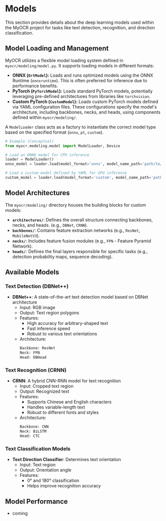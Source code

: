 # Models

This section provides details about the deep learning models used within the MyOCR project for tasks like text detection, recognition, and direction classification.

## Model Loading and Management

MyOCR utilizes a flexible model loading system defined in `myocr/modeling/model.py`. It supports loading models in different formats:

*   **ONNX (`OrtModel`):** Loads and runs optimized models using the ONNX Runtime (`onnxruntime`). This is often preferred for inference due to performance benefits.
*   **PyTorch (`PyTorchModel`):** Loads standard PyTorch models, potentially leveraging pre-defined architectures from libraries like `torchvision`.
*   **Custom PyTorch (`CustomModel`):** Loads custom PyTorch models defined via YAML configuration files. These configurations specify the model's architecture, including backbones, necks, and heads, using components defined within `myocr/modeling/`.

A `ModelLoader` class acts as a factory to instantiate the correct model type based on the specified format (`onnx`, `pt`, `custom`).

```python
# Example (Conceptual)
from myocr.modeling.model import ModelLoader, Device

# Load an ONNX model for CPU inference
loader = ModelLoader()
onnx_model = loader.load(model_format='onnx', model_name_path='path/to/your/model.onnx', device=Device('cpu'))

# Load a custom model defined by YAML for GPU inference
custom_model = loader.load(model_format='custom', model_name_path='path/to/your/config.yaml', device=Device('cuda:0'))
```

## Model Architectures

The `myocr/modeling/` directory houses the building blocks for custom models:

*   **`architectures/`**: Defines the overall structure connecting backbones, necks, and heads. (e.g., `DBNet`, `CRNN`).
*   **`backbones/`**: Contains feature extraction networks (e.g., `ResNet`, `MobileNetV3`).
*   **`necks/`**: Includes feature fusion modules (e.g., `FPN` - Feature Pyramid Network).
*   **`heads/`**: Defines the final layers responsible for specific tasks (e.g., detection probability maps, sequence decoding).


## Available Models

### Text Detection (DBNet++)

- **DBNet++**: A state-of-the-art text detection model based on DBNet architecture
  - Input: RGB image
  - Output: Text region polygons
  - Features:
    - High accuracy for arbitrary-shaped text
    - Fast inference speed
    - Robust to various text orientations
  - Architecture:
    ```python
    Backbone: ResNet
    Neck: FPN
    Head: DBHead
    ```

### Text Recognition (CRNN)

- **CRNN**: A hybrid CNN-RNN model for text recognition
  - Input: Cropped text region
  - Output: Recognized text
  - Features:
    - Supports Chinese and English characters
    - Handles variable-length text
    - Robust to different fonts and styles
  - Architecture:
    ```python
    Backbone: CNN
    Neck: BiLSTM
    Head: CTC
    ```

### Text Classification Models

- **Text Direction Classifier**: Determines text orientation
  - Input: Text region
  - Output: Orientation angle
  - Features:
    - 0° and 180° classification
    - Helps improve recognition accuracy

## Model Performance

- coming
